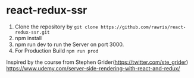 # react-redux-ssr

1. Clone the repository by `git clone https://github.com/rawris/react-redux-ssr.git`
2. npm install
3. npm run dev to run the Server on port 3000.
4. For Production Build `npm run prod`

Inspired by the course from Stephen Grider(https://twitter.com/ste_grider) https://www.udemy.com/server-side-rendering-with-react-and-redux/
